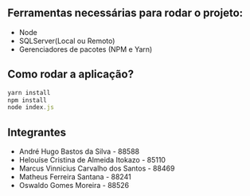 ## Ferramentas necessárias para rodar o projeto:
- Node
- SQLServer(Local ou Remoto)
- Gerenciadores de pacotes (NPM e Yarn)

## Como rodar a aplicação?
```js
yarn install
npm install
node index.js
```

## Integrantes

* André Hugo Bastos da Silva - 88588
* Helouíse Cristina de Almeida Itokazo - 85110
* Marcus Vinnicius Carvalho dos Santos - 88469
* Matheus Ferreira Santana - 88241
* Oswaldo Gomes Moreira - 88526

